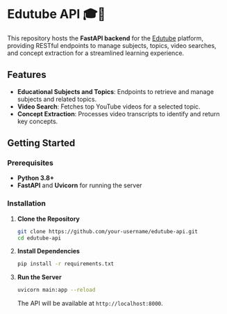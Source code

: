 

# Edutube API 🎓📡

This repository hosts the **FastAPI backend** for the <a href="https://github.com/sarfarajansari/edutube">Edutube</a> platform, providing RESTful endpoints to manage subjects, topics, video searches, and concept extraction for a streamlined learning experience. 

## Features

- **Educational Subjects and Topics**: Endpoints to retrieve and manage subjects and related topics.
- **Video Search**: Fetches top YouTube videos for a selected topic.
- **Concept Extraction**: Processes video transcripts to identify and return key concepts.

## Getting Started

### Prerequisites

- **Python 3.8+**
- **FastAPI** and **Uvicorn** for running the server

### Installation

1. **Clone the Repository**
   ```bash
   git clone https://github.com/your-username/edutube-api.git
   cd edutube-api
   ```

2. **Install Dependencies**
   ```bash
   pip install -r requirements.txt
   ```

3. **Run the Server**
   ```bash
   uvicorn main:app --reload
   ```
   The API will be available at `http://localhost:8000`.

